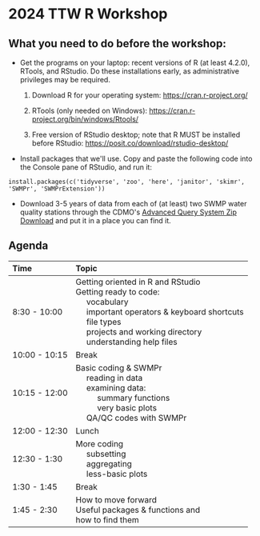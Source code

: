 # 2024 TTW R Workshop

## What you need to do before the workshop:

-   Get the programs on your laptop: recent versions of R (at least 4.2.0), RTools, and RStudio. Do these installations early, as administrative privileges may be required.

    1.  Download R for your operating system: <https://cran.r-project.org/>

    2.  RTools (only needed on Windows): <https://cran.r-project.org/bin/windows/Rtools/>

    3.  Free version of RStudio desktop; note that R MUST be installed before RStudio: <https://posit.co/download/rstudio-desktop/>

-   Install packages that we'll use. Copy and paste the following code into the Console pane of RStudio, and run it:

```         
install.packages(c('tidyverse', 'zoo', 'here', 'janitor', 'skimr', 'SWMPr', 'SWMPrExtension'))
```

-   Download 3-5 years of data from each of (at least) two SWMP water quality stations through the CDMO's [Advanced Query System Zip Download](https://cdmo.baruch.sc.edu/aqs/zips.cfm) and put it in a place you can find it.

## Agenda

| Time          | Topic                                                                                                                                                                                           |
|:---------------------|:-------------------------------------------------|
| 8:30 - 10:00  | Getting oriented in R and RStudio <br> Getting ready to code: <br>      vocabulary <br>      important operators & keyboard shortcuts <br>      file types <br>      projects and working directory <br>      understanding help files|
| 10:00 - 10:15 | Break|
| 10:15 - 12:00 | Basic coding & SWMPr <br>      reading in data <br>      examining data: <br>           summary functions <br>           very basic plots <br>      QA/QC codes with SWMPr  |
| 12:00 - 12:30 | Lunch  |
| 12:30 - 1:30  | More coding <br>      subsetting <br>      aggregating <br>      less-basic plots |
| 1:30 - 1:45   | Break |
| 1:45 - 2:30   | How to move forward <br> Useful packages & functions and <br> how to find them|

